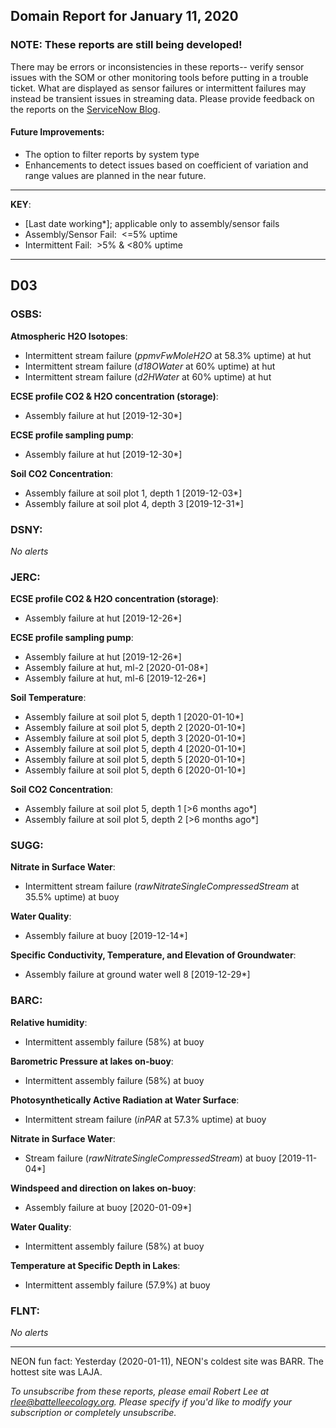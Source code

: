 ## Domain Report for January 11, 2020


### NOTE: These reports are still being developed!
There may be errors or inconsistencies in these reports-- verify sensor issues with the SOM or other monitoring tools before putting in a trouble ticket. What are displayed as sensor failures or intermittent failures may instead be transient issues in streaming data.
Please provide feedback on the reports on the [ServiceNow Blog](https://neon.service-now.com/community?id=community_blog&sys_id=9b4fbe8adbed734017ecf9041d9619be).

#### Future Improvements: 
 - The option to filter reports by system type 
 - Enhancements to detect issues based on coefficient of variation and range values are planned in the near future.

***

**KEY**:

 - [Last date working*]; applicable only to assembly/sensor fails
 - Assembly/Sensor Fail:&nbsp;&nbsp;<=5% uptime
 - Intermittent Fail:&nbsp;&nbsp;>5% & <80% uptime

***
## D03

### OSBS:

**Atmospheric H2O Isotopes**:
 - Intermittent stream failure (_ppmvFwMoleH2O_ at 58.3% uptime) at hut
 - Intermittent stream failure (_d18OWater_ at 60% uptime) at hut
 - Intermittent stream failure (_d2HWater_ at 60% uptime) at hut

**ECSE profile CO2 & H2O concentration (storage)**:
 - Assembly failure at hut [2019-12-30*]

**ECSE profile sampling pump**:
 - Assembly failure at hut [2019-12-30*]

**Soil CO2 Concentration**:
 - Assembly failure at soil plot 1, depth 1 [2019-12-03*]
 - Assembly failure at soil plot 4, depth 3 [2019-12-31*]

### DSNY:

_No alerts_

### JERC:

**ECSE profile CO2 & H2O concentration (storage)**:
 - Assembly failure at hut [2019-12-26*]

**ECSE profile sampling pump**:
 - Assembly failure at hut [2019-12-26*]
 - Assembly failure at hut, ml-2 [2020-01-08*]
 - Assembly failure at hut, ml-6 [2019-12-26*]

**Soil Temperature**:
 - Assembly failure at soil plot 5, depth 1 [2020-01-10*]
 - Assembly failure at soil plot 5, depth 2 [2020-01-10*]
 - Assembly failure at soil plot 5, depth 3 [2020-01-10*]
 - Assembly failure at soil plot 5, depth 4 [2020-01-10*]
 - Assembly failure at soil plot 5, depth 5 [2020-01-10*]
 - Assembly failure at soil plot 5, depth 6 [2020-01-10*]

**Soil CO2 Concentration**:
 - Assembly failure at soil plot 5, depth 1 [>6 months ago*]
 - Assembly failure at soil plot 5, depth 2 [>6 months ago*]

### SUGG:

**Nitrate in Surface Water**:
 - Intermittent stream failure (_rawNitrateSingleCompressedStream_ at 35.5% uptime) at buoy

**Water Quality**:
 - Assembly failure at buoy [2019-12-14*]

**Specific Conductivity, Temperature, and Elevation of Groundwater**:
 - Assembly failure at ground water well 8 [2019-12-29*]

### BARC:

**Relative humidity**:
 - Intermittent assembly failure (58%) at buoy

**Barometric Pressure at lakes on-buoy**:
 - Intermittent assembly failure (58%) at buoy

**Photosynthetically Active Radiation at Water Surface**:
 - Intermittent stream failure (_inPAR_ at 57.3% uptime) at buoy

**Nitrate in Surface Water**:
 - Stream failure (_rawNitrateSingleCompressedStream_) at buoy [2019-11-04*]

**Windspeed and direction on lakes on-buoy**:
 - Assembly failure at buoy [2020-01-09*]

**Water Quality**:
 - Intermittent assembly failure (58%) at buoy

**Temperature at Specific Depth in Lakes**:
 - Intermittent assembly failure (57.9%) at buoy

### FLNT:

_No alerts_

***
NEON fun fact: Yesterday (2020-01-11), NEON's coldest site was BARR. The hottest site was LAJA.

_To unsubscribe from these reports, please email Robert Lee at rlee@battelleecology.org. Please specify if you'd like to modify your subscription or completely unsubscribe._
